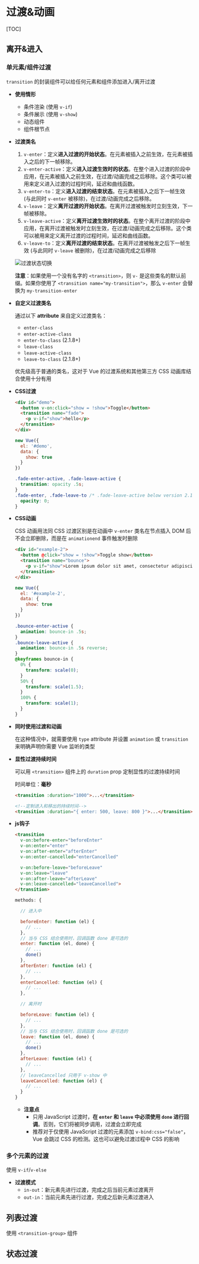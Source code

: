 # 过渡&动画

[TOC]

## 离开&进入

### 单元素/组件过渡

`transition` 的封装组件可以给任何元素和组件添加进入/离开过渡

- **使用情形**

  - 条件渲染 (使用 `v-if`)
  - 条件展示 (使用 `v-show`)
  - 动态组件
  - 组件根节点

- **过渡类名**

  1. `v-enter`：定义**进入过渡的开始状态**。在元素被插入之前生效，在元素被插入之后的下一帧移除。
  2. `v-enter-active`：定义**进入过渡生效时的状态**。在整个进入过渡的阶段中应用，在元素被插入之前生效，在过渡/动画完成之后移除。这个类可以被用来定义进入过渡的过程时间，延迟和曲线函数。
  3. `v-enter-to`：定义**进入过渡的结束状态**。在元素被插入之后下一帧生效 (与此同时 `v-enter` 被移除)，在过渡/动画完成之后移除。
  4. `v-leave`：定义**离开过渡的开始状态**。在离开过渡被触发时立刻生效，下一帧被移除。
  5. `v-leave-active`：定义**离开过渡生效时的状态**。在整个离开过渡的阶段中应用，在离开过渡被触发时立刻生效，在过渡/动画完成之后移除。这个类可以被用来定义离开过渡的过程时间，延迟和曲线函数。
  6. `v-leave-to`：定义**离开过渡的结束状态**。在离开过渡被触发之后下一帧生效 (与此同时 `v-leave` 被删除)，在过渡/动画完成之后移除

  ![过渡状态切换](F:\前端笔记\studyNote\images\过渡状态切换.png)

  **注意**：如果使用一个没有名字的 `<transition>`，则 `v-` 是这些类名的默认前缀。如果你使用了 `<transition name="my-transition">`，那么 `v-enter` 会替换为 `my-transition-enter`
  
- **自定义过渡类名**

  通过以下 **attribute** 来自定义过渡类名：

  - `enter-class`
  - `enter-active-class`
  - `enter-to-class` (2.1.8+)
  - `leave-class`
  - `leave-active-class`
  - `leave-to-class` (2.1.8+)

  优先级高于普通的类名，这对于 Vue 的过渡系统和其他第三方 CSS 动画库结合使用十分有用

- **CSS过渡**

  ```html
  <div id="demo">
    <button v-on:click="show = !show">Toggle</button>
    <transition name="fade">
      <p v-if="show">hello</p>
    </transition>
  </div>
  ```

  ```javascript
  new Vue({
    el: '#demo',
    data: {
      show: true
    }
  })
  ```

  ```css
  .fade-enter-active, .fade-leave-active {
    transition: opacity .5s;
  }
  .fade-enter, .fade-leave-to /* .fade-leave-active below version 2.1.8 */ {
    opacity: 0;
  }
  ```

- **CSS动画**

  CSS 动画用法同 CSS 过渡区别是在动画中 `v-enter` 类名在节点插入 DOM 后不会立即删除，而是在 `animationend` 事件触发时删除

  ```html
  <div id="example-2">
    <button @click="show = !show">Toggle show</button>
    <transition name="bounce">
      <p v-if="show">Lorem ipsum dolor sit amet, consectetur adipiscing elit. Mauris facilisis enim libero, at lacinia diam fermentum id. </p>
    </transition>
  </div>
  ```

  ```javascript
  new Vue({
    el: '#example-2',
    data: {
      show: true
    }
  })
  ```

  ```css
  .bounce-enter-active {
    animation: bounce-in .5s;
  }
  .bounce-leave-active {
    animation: bounce-in .5s reverse;
  }
  @keyframes bounce-in {
    0% {
      transform: scale(0);
    }
    50% {
      transform: scale(1.5);
    }
    100% {
      transform: scale(1);
    }
  }
  ```

- **同时使用过渡和动画**

  在这种情况中，就需要使用 `type` attribute 并设置 `animation` 或 `transition` 来明确声明你需要 Vue 监听的类型

- **显性过渡持续时间**

  可以用 `<transition>` 组件上的 `duration` prop 定制显性的过渡持续时间

  时间单位：**毫秒**

  ```html
  <transition :duration="1000">...</transition>
  
  <!--定制进入和移出的持续时间-->
  <transition :duration="{ enter: 500, leave: 800 }">...</transition>
  ```

- **js钩子**

  ```html
  <transition
    v-on:before-enter="beforeEnter"
    v-on:enter="enter"
    v-on:after-enter="afterEnter"
    v-on:enter-cancelled="enterCancelled"
  
    v-on:before-leave="beforeLeave"
    v-on:leave="leave"
    v-on:after-leave="afterLeave"
    v-on:leave-cancelled="leaveCancelled">
  </transition>
  ```

  ```javascript
  methods: {
  
    // 进入中
  
    beforeEnter: function (el) {
      // ...
    },
    // 当与 CSS 结合使用时，回调函数 done 是可选的
    enter: function (el, done) {
      // ...
      done()
    },
    afterEnter: function (el) {
      // ...
    },
    enterCancelled: function (el) {
      // ...
    },
  
    // 离开时
  
    beforeLeave: function (el) {
      // ...
    },
    // 当与 CSS 结合使用时，回调函数 done 是可选的
    leave: function (el, done) {
      // ...
      done()
    },
    afterLeave: function (el) {
      // ...
    },
    // leaveCancelled 只用于 v-show 中
    leaveCancelled: function (el) {
      // ...
    }
  }
  ```

  - **注意点**
    - 只用 JavaScript 过渡时，**在 `enter` 和 `leave` 中必须使用 `done` 进行回调**。否则，它们将被同步调用，过渡会立即完成
    - 推荐对于仅使用 JavaScript 过渡的元素添加 `v-bind:css="false"`，Vue 会跳过 CSS 的检测。这也可以避免过渡过程中 CSS 的影响



### 多个元素的过渡

使用 `v-if`/`v-else`

- **过渡模式**
  - `in-out`：新元素先进行过渡，完成之后当前元素过渡离开
  - `out-in`：当前元素先进行过渡，完成之后新元素过渡进入



## 列表过渡

使用 `<transition-group>` 组件



## 状态过渡

